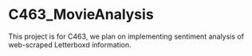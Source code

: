 # C463_MovieAnalysis
This project is for C463, we plan on implementing sentiment analysis of web-scraped Letterboxd information.
